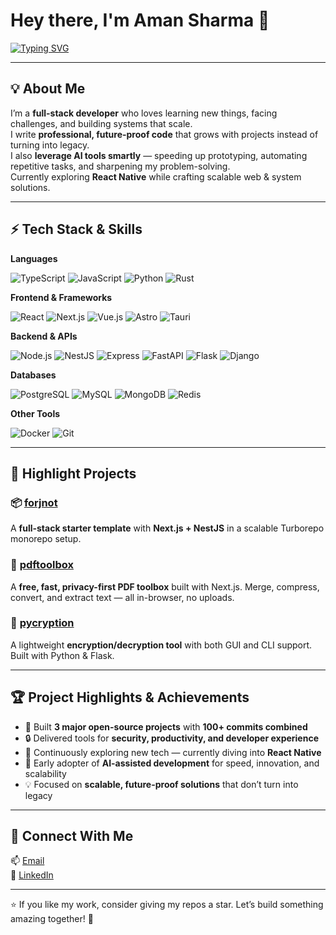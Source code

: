 # Hey there, I'm Aman Sharma 👋

[![Typing SVG](https://readme-typing-svg.herokuapp.com?font=Fira+Code&size=22&pause=1000&color=4AD991&width=650&lines=Full-stack+Developer+%7C+Builder+of+Scalable+Systems;Always+learning+%7C+Always+growing;Writing+code+that+stays+future-proof+%F0%9F%9A%80)](https://git.io/typing-svg)

---

## 💡 About Me  
I’m a **full-stack developer** who loves learning new things, facing challenges, and building systems that scale.  
I write **professional, future-proof code** that grows with projects instead of turning into legacy.  
I also **leverage AI tools smartly** — speeding up prototyping, automating repetitive tasks, and sharpening my problem-solving.  
Currently exploring **React Native** while crafting scalable web & system solutions.  

---

## ⚡ Tech Stack & Skills  

**Languages** 

![TypeScript](https://img.shields.io/badge/-TypeScript-3178C6?logo=typescript&logoColor=white) 
![JavaScript](https://img.shields.io/badge/-JavaScript-F7DF1E?logo=javascript&logoColor=black) 
![Python](https://img.shields.io/badge/-Python-3776AB?logo=python&logoColor=white) 
![Rust](https://img.shields.io/badge/-Rust-000000?logo=rust&logoColor=white)  

**Frontend & Frameworks**  

![React](https://img.shields.io/badge/-React-61DAFB?logo=react&logoColor=black) 
![Next.js](https://img.shields.io/badge/-Next.js-000000?logo=nextdotjs&logoColor=white) 
![Vue.js](https://img.shields.io/badge/-Vue.js-4FC08D?logo=vue.js&logoColor=white) 
![Astro](https://img.shields.io/badge/-Astro-FF5D01?logo=astro&logoColor=white) 
![Tauri](https://img.shields.io/badge/-Tauri-FFC131?logo=tauri&logoColor=black)  

**Backend & APIs**  

![Node.js](https://img.shields.io/badge/-Node.js-339933?logo=node.js&logoColor=white) 
![NestJS](https://img.shields.io/badge/-NestJS-E0234E?logo=nestjs&logoColor=white) 
![Express](https://img.shields.io/badge/-Express-000000?logo=express&logoColor=white) 
![FastAPI](https://img.shields.io/badge/-FastAPI-009688?logo=fastapi&logoColor=white) 
![Flask](https://img.shields.io/badge/-Flask-000000?logo=flask&logoColor=white) 
![Django](https://img.shields.io/badge/-Django-092E20?logo=django&logoColor=white)  

**Databases**  

![PostgreSQL](https://img.shields.io/badge/-PostgreSQL-4169E1?logo=postgresql&logoColor=white) 
![MySQL](https://img.shields.io/badge/-MySQL-4479A1?logo=mysql&logoColor=white) 
![MongoDB](https://img.shields.io/badge/-MongoDB-47A248?logo=mongodb&logoColor=white) 
![Redis](https://img.shields.io/badge/-Redis-DC382D?logo=redis&logoColor=white)  

**Other Tools**  

![Docker](https://img.shields.io/badge/-Docker-2496ED?logo=docker&logoColor=white) 
![Git](https://img.shields.io/badge/-Git-F05032?logo=git&logoColor=white)  

---

## 🚀 Highlight Projects  

### 📦 [forjnot](https://github.com/aman-sharma-dev/forjnot)  
A **full-stack starter template** with **Next.js + NestJS** in a scalable Turborepo monorepo setup.  

### 📄 [pdftoolbox](https://github.com/aman-sharma-dev/pdftoolbox)  
A **free, fast, privacy-first PDF toolbox** built with Next.js. Merge, compress, convert, and extract text — all in-browser, no uploads.  

### 🔐 [pycryption](https://github.com/aman-sharma-dev/pycryption)  
A lightweight **encryption/decryption tool** with both GUI and CLI support. Built with Python & Flask.  

---

## 🏆 Project Highlights & Achievements  

- 🚀 Built **3 major open-source projects** with **100+ commits combined**  
- 🔒 Delivered tools for **security, productivity, and developer experience**  
- 🌱 Continuously exploring new tech — currently diving into **React Native**  
- 🤖 Early adopter of **AI-assisted development** for speed, innovation, and scalability  
- 💡 Focused on **scalable, future-proof solutions** that don’t turn into legacy  


---

## 🤝 Connect With Me  

📫 [Email](mailto:amansharma42211@gmail.com)  
💼 [LinkedIn](https://www.linkedin.com/in/aman-sharma-2b2671299/)  

---

⭐ If you like my work, consider giving my repos a star. Let’s build something amazing together! 🚀
